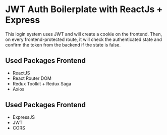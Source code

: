 # JWT Auth Boilerplate with ReactJs + Express

This login system uses JWT and will create a cookie on the frontend. Then, on every frontend-protected route, it will check the authenticated state and confirm the token from the backend if the state is false.


## Used Packages Frontend

- ReactJS
- React Router DOM
- Redux Toolkit + Redux Saga
- Axios

## Used Packages Frontend

- ExpressJS
- JWT
- CORS
